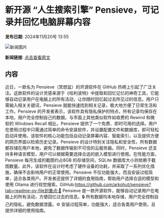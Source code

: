 # 新开源 “人生搜索引擎” Pensieve，可记录并回忆电脑屏幕内容

**发布日期**: 2024年11月20号 13:55

![新闻图片](https://upload.chinaz.com/2024/1120/6386770752754472995060636.png)

**新闻链接**: [点击查看原文](https://www.aibase.com/zh/news/13352)

## 内容

近日，一款名为 Pensieve（冥想盆）的开源软件在 GitHub 热榜上引起了广泛关注。这款软件的设计灵感来源于《哈利波特》中提取和回忆记忆的神奇工具，它能够自动记录用户在电脑上的所有活动，让你随时回忆起过去所见过的信息。用户只需输入相关关键词，Pensieve 就能快速找到相关记录，极大地方便了日常生活和工作。Pensieve 的开发者表示，该软件具有隐私保护的特点，所有记录均保存在本地，用户完全控制自己的数据。与市面上其他类似软件如收费的 Rewind 和微软的 Windows Recall 相比，Pensieve 提供了一个免费、即时可用的选择。用户在使用过程中只需通过简单的命令安装软件，并设置配置文件和数据库，即可轻松启动并使用。该软件的核心功能包括自动记录屏幕内容、智能索引，以及提供方便的网页界面以检索历史记录。Pensieve 的设计特别关注隐私和安全性，所有数据都存储在用户本地，避免了数据传输到不可信的云服务器。同时，Pensieve 还支持多种语言模型，用户可以根据需要选择合适的嵌入模型进行使用。在性能方面，Pensieve 每月生成的截图约占8GB 的存储空间，SQLite 数据库大小则依赖于截图数量。此外，该软件在设计时考虑了硬件设备的功耗，并采取了一系列优化措施，确保不会影响用户的正常使用。Pensieve 不仅功能强大，而且安装过程简单，适合各类用户。开发者还提供了详细的食用指南，帮助用户选择合适的模型和使用 Ollama 进行视觉搜索。GitHub:https://github.com/arkohut/pensieve?tab=readme-ov-file划重点:🌟 Pensieve 是一款开源软件，能够自动记录用户在电脑上的所有活动，方便回忆过去的信息。🔒 所有数据均本地存储，用户完全控制自己的隐私，避免数据泄露。⚙️ 安装过程简单，功能强大，适合各类用户使用，且提供详细的使用指南。
